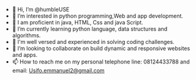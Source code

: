 - 👋 Hi, I’m @humbleUSE
- 👀 I’m interested in python programming,Web and app development.
- 💪 I am proficient in java, HTML, Css and java Script.
- 🌱 I’m currently learning python language, data structures and algorithms.
- 🙇 I'm well versed and experienced in solving coding challenges.
- 💞️ I’m looking to collaborate on build dynamic and responsive websites and apps.
- 📫 How to reach me on my personal telephone line: 08124433788 and email: Usifo.emmanuel2@gmail.com 

<!---
humbleUSE/humbleUSE is a ✨ special ✨ repository because its `README.md` (this file) appears on your GitHub profile.
You can click the Preview link to take a look at your changes.
--->
